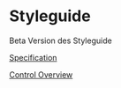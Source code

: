 # Styleguide
Beta Version des Styleguide

[Specification](https://eurodata.github.io/Styleguide/Styleguide/index.html)

[Control Overview](https://eurodata.github.io/Styleguide/Control%20Overview/index.html)
